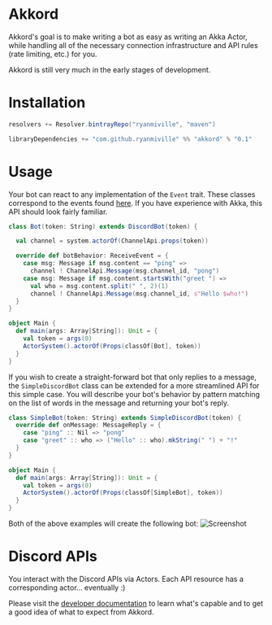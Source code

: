 # Akkord
Akkord's goal is to make writing a bot as easy as writing an Akka Actor, while handling all of the necessary connection infrastructure and API rules (rate limiting, etc.) for you.

Akkord is still very much in the early stages of development.

# Installation
```scala
resolvers += Resolver.bintrayRepo("ryanmiville", "maven")

libraryDependencies += "com.github.ryanmiville" %% "akkord" % "0.1"
```

# Usage
Your bot can react to any implementation of the `Event` trait. These classes correspond to the events found [here](https://discordapp.com/developers/docs/topics/gateway#events). If you have experience with Akka, this API should look fairly familiar.
```scala
class Bot(token: String) extends DiscordBot(token) {

  val channel = system.actorOf(ChannelApi.props(token))

  override def botBehavior: ReceiveEvent = {
    case msg: Message if msg.content == "ping" =>
      channel ! ChannelApi.Message(msg.channel_id, "pong")
    case msg: Message if msg.content.startsWith("greet ") =>
      val who = msg.content.split(" ", 2)(1)
      channel ! ChannelApi.Message(msg.channel_id, s"Hello $who!")
  }
}

object Main {
  def main(args: Array[String]): Unit = {
    val token = args(0)
    ActorSystem().actorOf(Props(classOf[Bot], token))
  }
}
```

If you wish to create a straight-forward bot that only replies to a message, the `SimpleDiscordBot` class can be extended for a more streamlined API for this simple case. You will describe your bot's behavior by pattern matching on the list of words in the message and returning your bot's reply.
```scala
class SimpleBot(token: String) extends SimpleDiscordBot(token) {
  override def onMessage: MessageReply = {
    case "ping" :: Nil => "pong"
    case "greet" :: who => ("Hello" :: who).mkString(" ") + "!"
  }
}

object Main {
  def main(args: Array[String]): Unit = {
    val token = args(0)
    ActorSystem().actorOf(Props(classOf[SimpleBot], token))
  }
}
```

Both of the above examples will create the following bot:
![Screenshot](https://user-images.githubusercontent.com/2359050/28999933-e2e703f6-7a28-11e7-8e92-11445b1ce8f4.png)

# Discord APIs
You interact with the Discord APIs via Actors. Each API resource has a corresponding actor... eventually :)

Please visit the [developer documentation](https://discordapp.com/developers/docs/intro) to learn what's capable and to get a good idea of what to expect from Akkord.

